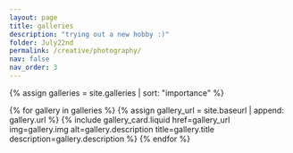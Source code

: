 ```yaml
---
layout: page
title: galleries
description: "trying out a new hobby :)"
folder: July22nd
permalink: /creative/photography/
nav: false
nav_order: 3
---
```

{% assign galleries = site.galleries | sort: "importance" %}
<div class="gallery-grid">
  {% for gallery in galleries %}
    {% assign gallery_url = site.baseurl | append: gallery.url %}
    {% include gallery_card.liquid 
      href=gallery_url
      img=gallery.img 
      alt=gallery.description 
      title=gallery.title 
      description=gallery.description %}
  {% endfor %}
</div>

